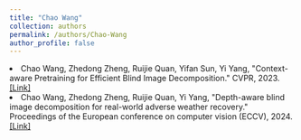 ```yaml
---
title: "Chao Wang"
collection: authors
permalink: /authors/Chao-Wang
author_profile: false
---
```

 <li> Chao Wang,  Zhedong Zheng,  Ruijie Quan,  Yifan Sun,  Yi Yang, &quot;Context-aware Pretraining for Efficient Blind Image Decomposition.&quot; CVPR, 2023.<a href='https://zdzheng.xyz/publication/Context-2023'>[Link]</a> </li>
 <li> Chao Wang,  Zhedong Zheng,  Ruijie Quan,  Yi Yang, &quot;Depth-aware blind image decomposition for real-world adverse weather recovery.&quot; Proceedings of the European conference on computer vision (ECCV), 2024.<a href='https://zdzheng.xyz/publication/Depth-aw2024'>[Link]</a> </li>